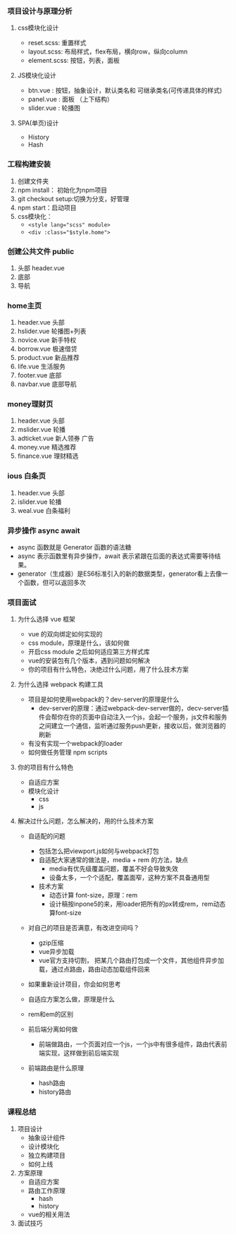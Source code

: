 ### 项目设计与原理分析
1. css模块化设计
    - reset.scss: 重置样式
    - layout.scss: 布局样式，flex布局，横向row，纵向column
    - element.scss: 按钮，列表，面板

2. JS模块化设计
    - btn.vue : 按钮，抽象设计，默认类名和 可继承类名(可传递具体的样式)
    - panel.vue : 面板 （上下结构）
    - slider.vue : 轮播图
3. SPA(单页)设计
    - History
    - Hash
    
### 工程构建安装
1. 创建文件夹
2. npm install： 初始化为npm项目
3. git checkout setup:切换为分支，好管理
4. npm start：启动项目
5. css模块化：
    - `<style lang="scss" module>`
    - `<div :class="$style.home">`

### 创建公共文件 public
1. 头部 header.vue
2. 底部
3. 导航

### home主页
1. header.vue 头部
2. hslider.vue 轮播图+列表
3. novice.vue 新手特权
4. borrow.vue 极速借贷
5. product.vue 新品推荐
6. life.vue 生活服务
7. footer.vue 底部
8. navbar.vue 底部导航

### money理财页
1. header.vue 头部
2. mslider.vue 轮播
3. adticket.vue 新人领券 广告
4. money.vue 精选推荐
5. finance.vue 理财精选

### ious 白条页
1. header.vue 头部
2. islider.vue 轮播
3. weal.vue 白条福利

### 异步操作  async await
- async 函数就是 Generator 函数的语法糖
- async 表示函数里有异步操作，await 表示紧跟在后面的表达式需要等待结果。
- generator（生成器）是ES6标准引入的新的数据类型，generator看上去像一个函数，但可以返回多次

    
### 项目面试
1. 为什么选择 vue 框架
    - vue 的双向绑定如何实现的
    - css module，原理是什么，该如何做
    - 开启css module 之后如何适应第三方样式库
    - vue的安装包有几个版本，遇到问题如何解决
    - 你的项目有什么特色，决绝过什么问题，用了什么技术方案

2. 为什么选择 webpack 构建工具
    - 项目是如何使用webpack的？dev-server的原理是什么
        - dev-server的原理：通过webpack-dev-server做的，decv-server插件会帮你在你的页面中自动注入一个js，会起一个服务，js文件和服务之间建立一个通信，监听通过服务push更新，接收以后，做浏览器的刷新
    - 有没有实现一个webpack的loader
    - 如何做任务管理 npm scripts
    
3. 你的项目有什么特色
    - 自适应方案
    - 模块化设计
        - css
        - js
    
4. 解决过什么问题，怎么解决的，用的什么技术方案
    - 自适配的问题
        - 包括怎么把viewport.js如何与webpack打包
        - 自适配大家通常的做法是，media + rem 的方法，缺点
            - media有优先级覆盖问题，覆盖不好会导致失效
            - 设备太多，一个个适配，覆盖面窄，这种方案不具备通用型
        - 技术方案
            - 动态计算 font-size，原理：rem
            - 设计稿按inpone5的来，用loader把所有的px转成rem，rem动态算font-size
    - 对自己的项目是否满意，有改进空间吗？
        - gzip压缩
        - vue异步加载
        - vue官方支持切割， 把某几个路由打包成一个文件，其他组件异步加载，通过点路由，路由动态加载组件回来

    - 如果重新设计项目，你会如何思考
    - 自适应方案怎么做，原理是什么
    - rem和em的区别
    - 前后端分离如何做
        - 前端做路由，一个页面对应一个js，一个js中有很多组件，路由代表前端实现，这样做到前后端实现
    - 前端路由是什么原理
        - hash路由
        - history路由


### 课程总结
1. 项目设计
    - 抽象设计组件
    - 设计模块化
    - 独立构建项目
    - 如何上线
2. 方案原理
    - 自适应方案
    - 路由工作原理
        - hash
        - history
    - vue的相关用法
3. 面试技巧

